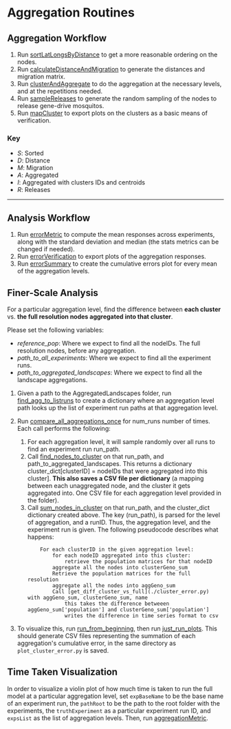 # Aggregation Routines

##  Aggregation Workflow

1. Run [sortLatLongsByDistance](./sortLatLongsByDistance.py) to get a more reasonable ordering on the nodes.
2. Run [calculateDistanceAndMigration](./calculateDistanceAndMigration.py) to generate the distances and migration matrix.
3. Run [clusterAndAggregate](./clusterAndAggregate.py) to do the aggregation at the necessary levels, and at the repetitions needed.
4. Run [sampleReleases](./sampleReleases.py) to generate the random sampling of the nodes to release gene-drive mosquitos.
5. Run [mapCluster](./mapClusters.py) to export plots on the clusters as a basic means of verification.

###  Key

* *S*: Sorted
* *D*: Distance
* *M*: Migration
* *A*: Aggregated
* *I*: Aggregated with clusters IDs and centroids
* *R*: Releases

<hr>

##  Analysis Workflow

1. Run [errorMetric](./errorMetric.py) to compute the mean responses across experiments, along with the standard deviation and median (the stats metrics can be changed if needed).
2. Run [errorVerification](./errorVerification.py) to export plots of the aggregation responses.
3. Run [errorSummary](./errorSummary.py) to create the cumulative errors plot for every mean of the aggregation levels.

## Finer-Scale Analysis
For a particular aggregation level, find the difference between **each cluster** vs. **the full resolution nodes aggregated into that cluster**.

Please set the following variables: 
* *reference_pop*: Where we expect to find all the nodeIDs. The full resolution nodes, before any aggregation. 
* *path_to_all_experiments*: Where we expect to find all the experiment runs. 
* *path_to_aggregated_landscapes*: Where we expect to find all the landscape aggregations.

1. Given a path to the AggregatedLandscapes folder, run [find_agg_to_listruns](./cluster_error.py) to create a dictionary where an aggregation level path looks up the list of experiment run paths at that aggregation level.

2. Run [compare_all_aggregations_once](./cluster_error.py) for num_runs number of times. Each call performs the following:
    1. For each aggregation level, it will sample randomly over all runs to find an experiment run run_path.
    2. Call [find_nodes_to_cluster](./cluster_error.py) on that run_path, and path_to_aggregated_landscapes. This returns a dictionary cluster_dict[clusterID] = nodeIDs that were aggregated into this cluster]. **This also saves a CSV file per dictionary** (a mapping between each unaggregated node, and the cluster it gets aggregated into. One CSV file for each aggregation level provided in the folder). 
    3. Call [sum_nodes_in_cluster](./cluster_error.py) on that run_path, and the cluster_dict dictionary created above. The key (run_path), is parsed for the level of aggregation, and a runID. Thus, the aggregation level, and the experiment run is given. The following pseudocode describes what happens:
        ```
            For each clusterID in the given aggregation level:
                for each nodeID aggregated into this cluster:
                    retrieve the population matrices for that nodeID
                aggregate all the nodes into clusterGeno_sum
                Retrieve the population matrices for the full resolution 
                aggregate all the nodes into aggGeno_sum
                Call [get_diff_cluster_vs_full](./cluster_error.py) with aggGeno_sum, clusterGeno_sum, name
                    this takes the difference betweeen aggGeno_sum['population'] and clusterGeno_sum['population']
                    writes the difference in time series format to csv
        ```
3. To visualize this, run [run_from_beginning](./plot_cluster_error.py), then run [just_run_plots](./plot_cluster_error.py). This should generate CSV files representing the summation of each aggregation's cumulative error, in the same directory as `plot_cluster_error.py` is saved.

## Time Taken Visualization
In order to visualize a violin plot of how much time is taken to run the full model at a particular aggregation level, set `expBaseName` to be the base name of an experiment run, the `pathRoot` to be the path to the root folder with the experiments, the `truthExperiment` as a particular experiment run ID, and `expsList` as the list of aggregation levels. Then, run [aggregationMetric](./aggregationMetric.py). 